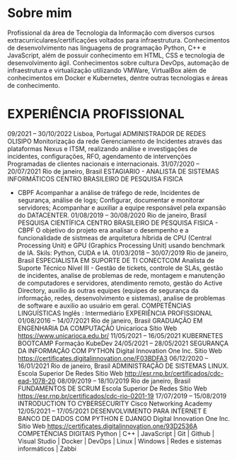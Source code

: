 # Sobre mim
Profissional da área de Tecnologia da Informação com diversos cursos extracurriculares/certificações voltados para 
infraestrutura. Conhecimentos de desenvolvimento nas linguagens de programação Python, C++ e JavaScript, além de 
possuir conhecimento em HTML, CSS e tecnologia de desenvolvimento ágil.
Conhecimentos sobre cultura DevOps, automação de infraestrutura e virtualização utilizando VMWare, VirtualBox além 
de conhecimentos em Docker e Kubernetes, dentre outras tecnologias e áreas de conhecimento.
# EXPERIÊNCIA PROFISSIONAL
09/2021 – 30/10/2022 Lisboa, Portugal 
ADMINISTRADOR DE REDES OLISIPO 
Monitorização da rede
Gerenciamento de Incidentes através das plataformas Nexus e ITSM, realizando análise e investigações de incidentes, 
configurações, RFO, agendamento de intervenções Programadas de clientes nacionais e internacionais. 
31/07/2020 – 20/07/2021 Rio de janeiro, Brasil 
ESTAGIARIO - ANALISTA DE SISTEMAS INFORMÁTICOS CENTRO BRASILEIRO DE PESQUISA FISICA 
- CBPF 
Acompanhar a análise de tráfego de rede, Incidentes de segurança, análise de logs;
Configurar, documentar e monitorar servidores;
Acompanhar e auxiliar a equipe responsável pela expansão do DATACENTER.
01/08/2019 – 30/08/2020 Rio de janeiro, Brasil 
PESQUISA CIENTÍFICA CENTRO BRASILEIRO DE PESQUISA FISICA - CBPF 
O objetivo do projeto era analisar o desempenho e a funcionalidade de sistmeas de arquitetura híbrida de CPU (Central 
Processing Unit) e GPU (Graphics Processing Unit) usando benchmark de IA. Skils: Python, CUDA e IA.
01/03/2018 – 30/07/2019 Rio de janeiro, Brasil 
ESPECIALISTA EM SUPORTE DE TI CONECTCOM 
Analista de Suporte Técnico Nível III - Gestão de tickets, controle de SLAs, gestão de incidentes, analise de problemas de 
rede, montagem e manutenção de computadores e servidores, atendimento remoto, gestão do Active Directory, auxilio ás 
outras equipes (equipes de segurança da informação, redes, desenvolvimento e sistemas), analise de problemas de 
software e auxilio ao usuário em geral.
COMPETÊNCIAS LINGUÍSTICAS 
Inglês : Intermediário 
EXPERIÊNCIA PROFISSIONAL
01/08/2016 – 14/07/2021 Rio de janeiro, Brasil 
GRADUAÇÃO EM ENGENHARIA DA COMPUTAÇÃO Unicarioca 
Sítio Web https://www.unicarioca.edu.br/
11/05/2021 – 16/05/2021 
KUBERNETES BOOTCAMP Formação KubeDev 
24/05/2021 – 28/05/2021 
SEGURANÇA DA INFORMAÇÃO COM PYTHON Digital Innovation One Inc. 
Sítio Web https://certificates.digitalinnovation.one/F03BDFA3
06/12/2020 – 16/01/2021 Rio de janeiro, Brasil 
ADMINISTRAÇÃO DE SISTEMAS LINUX. Escola Superior De Redes 
Sítio Web http://esr.rnp.br/certificados/cdc-ead-1078-20
08/09/2019 – 18/10/2019 Rio de janeiro, Brasil 
FUNDAMENTOS DE SCRUM Escola Superior De Redes 
Sítio Web https://esr.rnp.br/certificados/cdc-rio-0201-19
17/07/2019 – 15/08/2019 
INTRODUCTION TO CYBERSECURITY Cisco Networking Academy 
12/05/2021 – 17/05/2021 
DESENVOLVIMENTO PARA INTERNET E BANCO DE DADOS COM PYTHON E DJANGO Digital Innovation One 
Inc. 
Sítio Web https://certificates.digitalinnovation.one/93D2536A
COMPETÊNCIAS DIGITAIS 
Python | C++ | JavaScript | Git | Github | Visual Studio | Docker | DevOps | Linux | Windows | Redes e sistemas 
informáticos | Zabbi